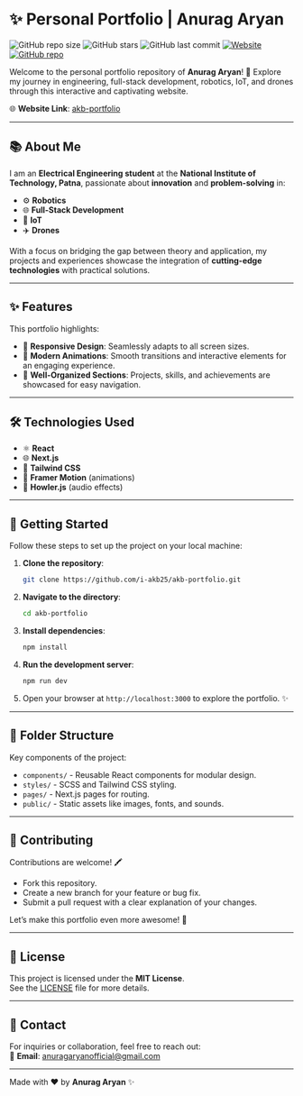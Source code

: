 # ✨ Personal Portfolio | Anurag Aryan

![GitHub repo size](https://img.shields.io/github/repo-size/i-akb25/akb-portfolio?color=ff69b4&style=flat-square) ![GitHub stars](https://img.shields.io/github/stars/i-akb25/akb-portfolio?style=social) ![GitHub last commit](https://img.shields.io/github/last-commit/i-akb25/akb-portfolio?color=ff69b4&style=flat-square) [![Website](https://img.shields.io/website?down_color=red&down_message=Offline&up_color=green&up_message=Online&url=https%3A%2F%2Fi-akb25.github.io%2Fakb-portfolio%2F)](https://i-akb25.github.io/akb-portfolio/)
[![GitHub repo](https://img.shields.io/badge/GitHub-Repository-blue)](https://github.com/i-akb25/akb-portfolio)

Welcome to the personal portfolio repository of **Anurag Aryan**! 🚀 Explore my journey in engineering, full-stack development, robotics, IoT, and drones through this interactive and captivating website.  

🌐 **Website Link**: [akb-portfolio](https://github.com/i-akb25/akb-portfolio)

---

## 📚 About Me
I am an **Electrical Engineering student** at the **National Institute of Technology, Patna**, passionate about **innovation** and **problem-solving** in:
- ⚙️ **Robotics**
- 🌐 **Full-Stack Development**
- 📡 **IoT**
- ✈️ **Drones**

With a focus on bridging the gap between theory and application, my projects and experiences showcase the integration of **cutting-edge technologies** with practical solutions.

---

## ✨ Features
This portfolio highlights:
- 📱 **Responsive Design**: Seamlessly adapts to all screen sizes.
- 🎨 **Modern Animations**: Smooth transitions and interactive elements for an engaging experience.
- 🔂 **Well-Organized Sections**: Projects, skills, and achievements are showcased for easy navigation.

---

## 🛠️ Technologies Used
- ⚛️ **React**
- 🌐 **Next.js**
- 🎨 **Tailwind CSS**
- 🔧 **Framer Motion** (animations)
- 🎵 **Howler.js** (audio effects)

---

## 🚀 Getting Started
Follow these steps to set up the project on your local machine:

1. **Clone the repository**:
   ```bash
   git clone https://github.com/i-akb25/akb-portfolio.git
   ```

2. **Navigate to the directory**:
   ```bash
   cd akb-portfolio
   ```

3. **Install dependencies**:
   ```bash
   npm install
   ```

4. **Run the development server**:
   ```bash
   npm run dev
   ```

5. Open your browser at `http://localhost:3000` to explore the portfolio. ✨

---

## 📂 Folder Structure
Key components of the project:
- `components/` - Reusable React components for modular design.
- `styles/` - SCSS and Tailwind CSS styling.
- `pages/` - Next.js pages for routing.
- `public/` - Static assets like images, fonts, and sounds.

---

## 🤝 Contributing
Contributions are welcome! 🖍️  
- Fork this repository.  
- Create a new branch for your feature or bug fix.  
- Submit a pull request with a clear explanation of your changes.  

Let’s make this portfolio even more awesome! 🚀

---

## 📜 License
This project is licensed under the **MIT License**.  
See the [LICENSE](./LICENSE.md) file for more details.

---

## 📧 Contact
For inquiries or collaboration, feel free to reach out:  
📩 **Email**: [anuragaryanofficial@gmail.com](mailto:anuragaryanofficial@gmail.com)

---

Made with ❤️ by **Anurag Aryan** ✨

